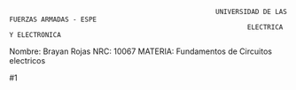                                                         UNIVERSIDAD DE LAS FUERZAS ARMADAS - ESPE
                                                                ELECTRICA Y ELECTRONICA

Nombre: Brayan Rojas
NRC: 10067
MATERIA: Fundamentos de Circuitos electricos 

#1




